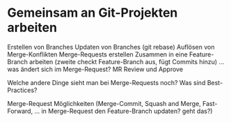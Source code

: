 # Gemeinsam an Git-Projekten arbeiten

Erstellen von Branches
Updaten von Branches (git rebase)
Auflösen von Merge-Konflikten
Merge-Requests erstellen
Zusammen in eine Feature-Branch arbeiten (zweite checkt Feature-Branch aus, fügt Commits hinzu) ... was ändert sich im Merge-Request?
MR Review und Approve

Welche andere Dinge sieht man bei Merge-Requests noch? Was sind Best-Practices?

Merge-Request Möglichkeiten (Merge-Commit, Squash and Merge, Fast-Forward, ... in Merge-Request den Feature-Branch updaten? geht das?)
